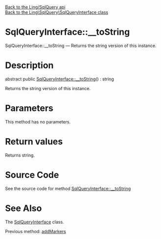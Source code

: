 [Back to the Ling/SqlQuery api](https://github.com/lingtalfi/SqlQuery/blob/master/doc/api/Ling/SqlQuery.md)<br>
[Back to the Ling\SqlQuery\SqlQueryInterface class](https://github.com/lingtalfi/SqlQuery/blob/master/doc/api/Ling/SqlQuery/SqlQueryInterface.md)


SqlQueryInterface::__toString
================



SqlQueryInterface::__toString — Returns the string version of this instance.




Description
================


abstract public [SqlQueryInterface::__toString](https://github.com/lingtalfi/SqlQuery/blob/master/doc/api/Ling/SqlQuery/SqlQueryInterface/__toString.md)() : string




Returns the string version of this instance.




Parameters
================

This method has no parameters.


Return values
================

Returns string.








Source Code
===========
See the source code for method [SqlQueryInterface::__toString](https://github.com/lingtalfi/SqlQuery/blob/master/SqlQueryInterface.php#L222-L222)


See Also
================

The [SqlQueryInterface](https://github.com/lingtalfi/SqlQuery/blob/master/doc/api/Ling/SqlQuery/SqlQueryInterface.md) class.

Previous method: [addMarkers](https://github.com/lingtalfi/SqlQuery/blob/master/doc/api/Ling/SqlQuery/SqlQueryInterface/addMarkers.md)<br>

